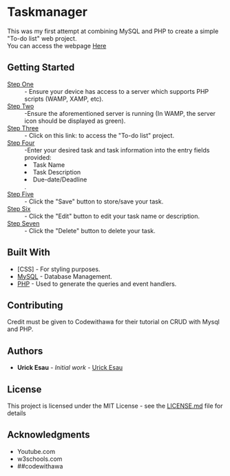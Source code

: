 # Taskmanager

This was my first attempt at combining MySQL and PHP to create a simple "To-do list" web project. <br>
You can access the webpage <a href="https://urickesau1.github.io/taskmanager/" target="_blank">Here</a>

## Getting Started

<dl>
  <u><dt>Step One</dt></u>
  <dd>- Ensure your device has access to a server which supports PHP scripts (WAMP, XAMP, etc).</dd>
  <u><dt>Step Two</dt></u>
  <dd>-Ensure the aforementioned server is running (In WAMP, the server icon should be displayed as green). </dd>
   <u><dt>Step Three</dt></u>
  <dd>- Click on this link: to access the "To-do list" project.</dd>
  <u><dt>Step Four</dt></u>
  <dd>-Enter your desired task and task information into the entry fields provided:
  	<li>Task Name</li>
  	<li>Task Description</li>
    <li>Due-date/Deadline</li>
    .
   </dd>
   <u><dt>Step Five</dt></u>
  <dd>- Click the "Save" button to store/save your task.</dd>
  <u><dt>Step Six</dt></u>
  <dd>- Click the "Edit" button to edit your task name or description.</dd>
  <u><dt>Step Seven</dt></u>
  <dd>- Click the "Delete" button to delete your task.</dd>
</dl>


## Built With

* [CSS] - For styling purposes.
* [MySQL](https://www.mysql.com/)  - Database Management.
* [PHP](https://www.php.net/) - Used to generate the queries and event handlers.

## Contributing

Credit must be given to Codewithawa for their tutorial on CRUD with Mysql and PHP.
## Authors

* **Urick Esau** - *Initial work* - [Urick Esau](https://github.com/urickesau1)


## License

This project is licensed under the MIT License - see the [LICENSE.md](LICENSE.md) file for details

## Acknowledgments

* Youtube.com
* w3schools.com
* ##codewithawa

